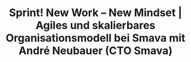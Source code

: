 ---
layout: post
title:  "Sprint! New Work – New Mindset | Agiles und skalierbares Organisationsmodell bei Smava mit André Neubauer (CTO Smava)"
language: German
tags:
content_pieces: 
    - type: soundcloud
      url: https%3A//api.soundcloud.com/tracks/1142180554
---